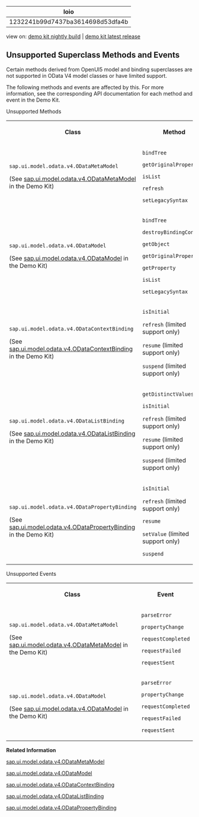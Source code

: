 <!-- loio1232241b99d7437ba3614698d53dfa4b -->

| loio |
| -----|
| 1232241b99d7437ba3614698d53dfa4b |

<div id="loio">

view on: [demo kit nightly build](https://openui5nightly.hana.ondemand.com/#/topic/1232241b99d7437ba3614698d53dfa4b) | [demo kit latest release](https://openui5.hana.ondemand.com/#/topic/1232241b99d7437ba3614698d53dfa4b)</div>

## Unsupported Superclass Methods and Events

Certain methods derived from OpenUI5 model and binding superclasses are not supported in OData V4 model classes or have limited support.

The following methods and events are affected by this. For more information, see the corresponding API documentation for each method and event in the Demo Kit.

<a name="loio1232241b99d7437ba3614698d53dfa4b__table_yby_zws_xv"/>Unsupported Methods


<table>
<tr>
<th>

Class



</th>
<th>

Method



</th>
</tr>
<tr>
<td>

`sap.ui.model.odata.v4.ODataMetaModel`

\(See [sap.ui.model.odata.v4.ODataMetaModel](https://openui5.hana.ondemand.com/#/api/sap.ui.model.odata.v4.ODataMetaModel) in the Demo Kit\)



</td>
<td>

`bindTree`

`getOriginalProperty`

`isList`

`refresh`

`setLegacySyntax`



</td>
</tr>
<tr>
<td>

`sap.ui.model.odata.v4.ODataModel`

\(See [sap.ui.model.odata.v4.ODataModel](https://openui5.hana.ondemand.com/#/api/sap.ui.model.odata.v4.ODataModel) in the Demo Kit\)



</td>
<td>

`bindTree`

`destroyBindingContext`

`getObject`

`getOriginalProperty`

`getProperty`

`isList`

`setLegacySyntax`



</td>
</tr>
<tr>
<td>

`sap.ui.model.odata.v4.ODataContextBinding`

\(See [sap.ui.model.odata.v4.ODataContextBinding](https://openui5.hana.ondemand.com/#/api/sap.ui.model.odata.v4.ODataContextBinding) in the Demo Kit\)



</td>
<td>

`isInitial`

`refresh` \(limited support only\)

`resume` \(limited support only\)

`suspend` \(limited support only\)



</td>
</tr>
<tr>
<td>

`sap.ui.model.odata.v4.ODataListBinding`

\(See [sap.ui.model.odata.v4.ODataListBinding](https://openui5.hana.ondemand.com/#/api/sap.ui.model.odata.v4.ODataListBinding) in the Demo Kit\)



</td>
<td>

`getDistinctValues`

`isInitial`

`refresh` \(limited support only\)

`resume` \(limited support only\)

`suspend` \(limited support only\)



</td>
</tr>
<tr>
<td>

`sap.ui.model.odata.v4.ODataPropertyBinding`

\(See [sap.ui.model.odata.v4.ODataPropertyBinding](https://openui5.hana.ondemand.com/#/api/sap.ui.model.odata.v4.ODataPropertyBinding) in the Demo Kit\)



</td>
<td>

`isInitial`

`refresh` \(limited support only\)

`resume`

`setValue` \(limited support only\)

`suspend`



</td>
</tr>
</table>

<a name="loio1232241b99d7437ba3614698d53dfa4b__table_ccv_gys_xv"/>Unsupported Events


<table>
<tr>
<th>

Class



</th>
<th>

Event



</th>
</tr>
<tr>
<td>

`sap.ui.model.odata.v4.ODataMetaModel`

\(See [sap.ui.model.odata.v4.ODataMetaModel](https://openui5.hana.ondemand.com/#/api/sap.ui.model.odata.v4.ODataMetaModel) in the Demo Kit\)



</td>
<td>

`parseError`

`propertyChange`

`requestCompleted`

`requestFailed`

`requestSent`



</td>
</tr>
<tr>
<td>

`sap.ui.model.odata.v4.ODataModel`

\(See [sap.ui.model.odata.v4.ODataModel](https://openui5.hana.ondemand.com/#/api/sap.ui.model.odata.v4.ODataModel) in the Demo Kit\)



</td>
<td>

`parseError`

`propertyChange`

`requestCompleted`

`requestFailed`

`requestSent`



</td>
</tr>
</table>

**Related Information**  


[sap.ui.model.odata.v4.ODataMetaModel](https://openui5.hana.ondemand.com/#/api/sap.ui.model.odata.v4.ODataMetaModel)

[sap.ui.model.odata.v4.ODataModel](https://openui5.hana.ondemand.com/#/api/sap.ui.model.odata.v4.ODataModel)

[sap.ui.model.odata.v4.ODataContextBinding](https://openui5.hana.ondemand.com/#/api/sap.ui.model.odata.v4.ODataContextBinding)

[sap.ui.model.odata.v4.ODataListBinding](https://openui5.hana.ondemand.com/#/api/sap.ui.model.odata.v4.ODataListBinding)

[sap.ui.model.odata.v4.ODataPropertyBinding](https://openui5.hana.ondemand.com/#/api/sap.ui.model.odata.v4.ODataPropertyBinding)

